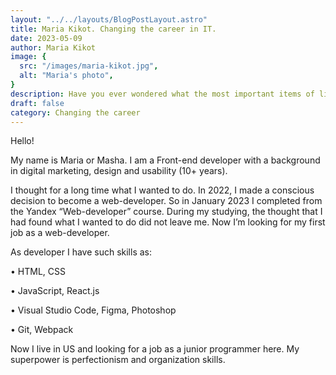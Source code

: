 ```yaml
---
layout: "../../layouts/BlogPostLayout.astro"
title: Maria Kikot. Changing the career in IT.
date: 2023-05-09
author: Maria Kikot
image: {
  src: "/images/maria-kikot.jpg",
  alt: "Maria's photo",
}
description: Have you ever wondered what the most important items of life are? Well, wonder no more!
draft: false
category: Changing the career
---
```


Hello!

My name is Maria or Masha. I am a Front-end developer with a background in digital marketing, design and usability (10+ years).

I thought for a long time what I wanted to do. In 2022, I made a conscious decision to become a web-developer. So in January 2023 I completed from the Yandex “Web-developer” course. During my studying, the thought that I had found what I wanted to do did not leave me. Now I’m looking for my first job as a web-developer.

As developer I have such skills as:

•	HTML, CSS

•	JavaScript, React.js

•	Visual Studio Code, Figma, Photoshop

•	Git, Webpack

Now I live in US and looking for a job as a junior programmer here. My superpower is perfectionism and organization skills.
